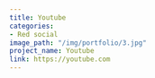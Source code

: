 ```yaml
---
title: Youtube
categories:
- Red social
image_path: "/img/portfolio/3.jpg"
project_name: Youtube
link: https://youtube.com
---
```


